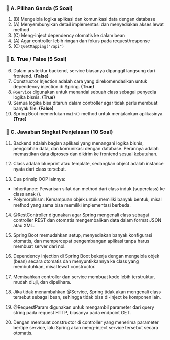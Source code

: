 ### 🔸 **A. Pilihan Ganda (5 Soal)**

1. (B) Mengelola logika aplikasi dan komunikasi data dengan database
2. (A) Menyembunyikan detail implementasi dan menyediakan akses lewat method
3. (C) Meng-inject dependency otomatis ke dalam bean
4. (A) Agar controller lebih ringan dan fokus pada request/response
5. (C) `@GetMapping("/api")`

### 🔸 **B. True / False (5 Soal)**

6. Dalam arsitektur backend, service biasanya dipanggil langsung dari frontend. **(False)**
7. Constructor Injection adalah cara yang direkomendasikan untuk dependency injection di Spring. **(True)**
8. `@Service` digunakan untuk menandai sebuah class sebagai penyedia logika bisnis. **(True)**
9. Semua logika bisa ditaruh dalam controller agar tidak perlu membuat banyak file. **(False)**
10. Spring Boot memerlukan `main()` method untuk menjalankan aplikasinya. **(True)**

### 🔸 **C. Jawaban Singkat Penjelasan (10 Soal)**

11. Backend adalah bagian aplikasi yang menangani logika bisnis, pengolahan data, dan komunikasi dengan database. Perannya adalah memastikan data diproses dan dikirim ke frontend sesuai kebutuhan.

12. Class adalah blueprint atau template, sedangkan object adalah instance nyata dari class tersebut.

13. Dua prinsip OOP lainnya:
 - Inheritance: Pewarisan sifat dan method dari class induk (superclass) ke class anak ().
 - Polymorphism: Kemampuan objek untuk memiliki banyak bentuk, misal method yang sama bisa memiliki implementasi berbeda.

14. @RestController digunakan agar Spring mengenali class sebagai controller REST dan otomatis mengembalikan data dalam format JSON atau XML.

15. Spring Boot memudahkan setup, menyediakan banyak konfigurasi otomatis, dan mempercepat pengembangan aplikasi tanpa harus membuat server dari nol.

16. Dependency injection di Spring Boot bekerja dengan mengelola objek (bean) secara otomatis dan menyuntikkannya ke class yang membutuhkan, misal lewat constructor.

17. Memisahkan controller dan service membuat kode lebih terstruktur, mudah diuji, dan dipelihara.

18. Jika tidak menambahkan @Service, Spring tidak akan mengenali class tersebut sebagai bean, sehingga tidak bisa di-inject ke komponen lain.

19. @RequestParam digunakan untuk mengambil parameter dari query string pada request HTTP, biasanya pada endpoint GET.

20. Dengan membuat constructor di controller yang menerima parameter bertipe service, lalu Spring akan meng-inject service tersebut secara otomatis. 